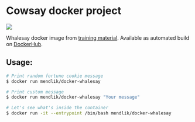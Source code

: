 # Cowsay docker project

[![](https://badge.imagelayers.io/mendlik/docker-whalesay:latest.svg)](https://imagelayers.io/?images=mendlik/docker-whalesay:latest 'Get your own badge on imagelayers.io')

Whalesay docker image from [training material](https://docs.docker.com/linux/step_five/).
Available as automated build on [DockerHub](https://hub.docker.com/r/mendlik/docker-whalesay/).

## Usage:

```bash
# Print random fortune cookie message
$ docker run mendlik/docker-whalesay

# Print custom message
$ docker run mendlik/docker-whalesay "Your message"

# Let's see what's inside the container
$ docker run -it --entrypoint /bin/bash mendlik/docker-whalesay
```
